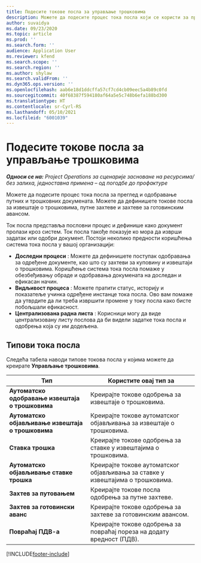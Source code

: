 ```yaml
---
title: Подесите токове посла за управљање трошковима
description: Можете да подесите процес тока посла који се користи за преглед и одобравање путних и трошковних докумената.
author: suvaidya
ms.date: 09/23/2020
ms.topic: article
ms.prod: ''
ms.search.form: ''
audience: Application User
ms.reviewer: kfend
ms.search.scope: ''
ms.search.region: ''
ms.author: shylaw
ms.search.validFrom: ''
ms.dyn365.ops.version: ''
ms.openlocfilehash: aab6e18d1ddcffa57cf7cd4cb09eec5a4b89c0fd
ms.sourcegitcommit: 40f68387f594180af64a5e5c748b6efa188bd300
ms.translationtype: HT
ms.contentlocale: sr-Cyrl-RS
ms.lasthandoff: 05/10/2021
ms.locfileid: "6001039"
---
```

# <a name="set-up-workflows-for-expense-management"></a>Подесите токове посла за управљање трошковима

_**Односи се на:** Project Operations за сценарије засноване на ресурсима/без залиха, једноставна примена – од погодбе до профактуре_

Можете да подесите процес тока посла за преглед и одобравање путних и трошковних докумената. Можете да дефинишете токове посла за извештаје о трошковима, путне захтеве и захтеве за готовинским авансом.

Ток посла представља пословни процес и дефинише како документ пролази кроз систем. Ток посла такође показује ко мора да изврши задатак или одобри документ. Постоји неколико предности коришћења система тока посла у вашој организацији:

- **Доследни процеси** : Можете да дефинишете поступак одобравања за одређене документе, као што су захтеви за куповину и извештаји о трошковима. Коришћење система тока посла помаже у обезбеђивању обраде и одобравања докумената на доследан и ефикасан начин.
- **Видљивост процеса** : Можете пратити статус, историју и показатеље учинка одређене инстанце тока посла. Ово вам помаже да утврдите да ли треба извршити промене у току посла како бисте побољшали ефикасност.
- **Централизована радна листа** : Корисници могу да виде централизовану листу послова да би видели задатке тока посла и одобрења која су им додељена. 

## <a name="workflow-types"></a>Типови тока посла

Следећа табела наводи типове токова посла у којима можете да креирате **Управљање трошковима**.


|              <strong>Тип</strong>              |                   <strong>Користите овај тип за</strong>                   |
|-------------------------------------------------|-----------------------------------------------------------------------|
|   <strong>Аутоматско одобравање извештаја о трошковима</strong> |            Креирајте токове одобрења за извештаје о трошковима.             |
|  <strong>Аутоматско објављивање извештаја о трошковима</strong>   |        Креирајте токове аутоматског објављивања за извештаје о трошковима.        |
|       <strong>Ставка трошка</strong>        |     Креирајте токове одобрења за ставке у извештајима о трошковима.      |
| <strong>Аутоматско објављивање ставке трошка</strong> | Креирајте токове аутоматског објављивања за ставке у извештајима о трошковима. |
|       <strong>Захтев за путовањем</strong>       |          Креирајте токове посла одобрења за путне захтеве.           |
|      <strong>Захтев за готовински аванс</strong>      |         Креирајте токове одобрења за захтеве за готовинским авансом.          |
|        <strong>Повраћај ПДВ-а</strong>        | Креирајте токове одобрења за повраћај пореза на додату вредност (ПДВ).  |


[!INCLUDE[footer-include](../includes/footer-banner.md)]